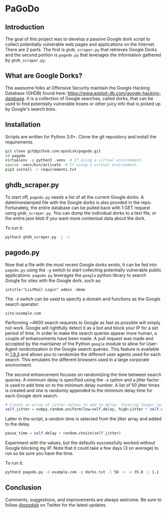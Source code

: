 # PaGoDo

## Introduction

The goal of this project was to develop a passive Google dork script to collect potentially vulnerable web pages and applications on the Internet.  There are 2 parts.  The first is `ghdb_scraper.py` that retrieves Google Dorks and the second portion is `pagodo.py` that leverages the information gathered by `ghdb_scraper.py`.

## What are Google Dorks?

The awesome folks at Offensive Security maintain the Google Hacking Database (GHDB) found here: <https://www.exploit-db.com/google-hacking-database>.  It is a collection of Google searches, called dorks, that can be used to find potentially vulnerable boxes or other juicy info that is picked up by Google's search bots.  

## Installation

Scripts are written for Python 3.6+.  Clone the git repository and install the requirements.

```bash
git clone git@github.com:opsdisk/pagodo.git
cd pagodo
virtualenv -p python3 .venv  # If using a virtual environment.
source .venv/bin/activate  # If using a virtual environment.
pip3 install -r requirements.txt
```

## ghdb_scraper.py

To start off, `pagodo.py` needs a list of all the current Google dorks.  A datetimestamped file with the Google dorks is also provded in the repo.  Fortunately, the entire database can be pulled back with 1 GET request using `ghdb_scraper.py`.  You can dump the individual dorks to a text file, or the entire json blob if you want more contextual data about the dork.

To run it:

```bash
python3 ghdb_scraper.py -j -s
```

## pagodo.py

Now that a file with the most recent Google dorks exists, it can be fed into `pagodo.py` using the `-g` switch to start collecting potentially vulnerable public applications.  `pagodo.py` leverages the `google` python library to search Google for sites with the Google dork, such as:

    intitle:"ListMail Login" admin -demo

The `-d` switch can be used to specify a domain and functions as the Google search operator:

    site:example.com  

Performing ~4600 search requests to Google as fast as possible will simply not work.  Google will rightfully detect it as a bot and block your IP for a set period of time.  In order to make the search queries appear more human, a couple of enhancements have been made.  A pull request was made and accepted by the maintainer of the Python `google` module to allow for User-Agent randomization in the Google search queries.  This feature is available in [1.9.3](https://pypi.python.org/pypi/google) and allows you to randomize the different user agents used for each search.  This emulates the different browsers used in a large corporate environment.

The second enhancement focuses on randomizing the time between search queries.  A minimum delay is specified using the `-e` option and a jitter factor is used to add time on to the minimum delay number. A list of 50 jitter times is created and one is randomly appended to the minimum delay time for each Google dork search.

```python
# Create an array of jitter values to add to delay, favoring longer search times.
self.jitter = numpy.random.uniform(low=self.delay, high=jitter * self.delay, size=(50,))
```

Latter in the script, a random time is selected from the jitter array and added to the delay.

```python
pause_time = self.delay + random.choice(self.jitter)
```

Experiment with the values, but the defaults successfully worked without Google blocking my IP.  Note that it could take a few days (3 on average) to run so be sure you have the time.

To run it:

```bash
python3 pagodo.py -d example.com -g dorks.txt -l 50 -s -e 35.0 -j 1.1
```

## Conclusion

Comments, suggestions, and improvements are always welcome.  Be sure to follow [@opsdisk](https://twitter.com/opsdisk) on Twitter for the latest updates.
